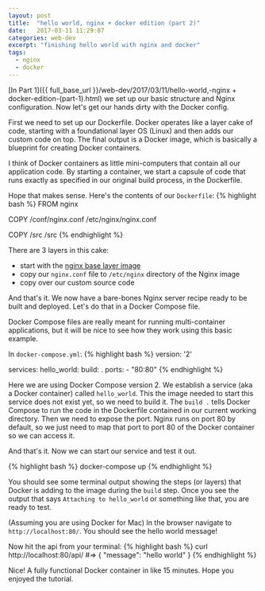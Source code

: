 ```yaml
---
layout: post
title:  "hello world, nginx + docker edition (part 2)"
date:   2017-03-11 11:29:07
categories: web-dev
excerpt: "finishing hello world with nginx and docker"
tags:
  - nginx
  - docker
---
```


[In Part 1]({{ full_base_url }}/web-dev/2017/03/11/hello-world,-nginx + docker-edition-(part-1).html) we set up our basic structure and Nginx configuration.  Now let's get our hands dirty with the Docker config.

First we need to set up our Dockerfile.  Docker operates like a layer cake of code, starting with a foundational layer OS (Linux) and then adds our custom code on top.  The final output is a Docker image, which is basically a blueprint for creating Docker containers.  

I think of Docker containers as little mini-computers that contain all our application code.  By starting a container, we start a capsule of code that runs exactly as specified in our original build process, in the Dockerfile.

Hope that makes sense.  Here's the contents of our `Dockerfile`:
{% highlight bash %}
FROM nginx

COPY /conf/nginx.conf /etc/nginx/nginx.conf

COPY /src /src
{% endhighlight %}

There are 3 layers in this cake:
* start with the [nginx base layer image](https://hub.docker.com/_/nginx/)
* copy our `nginx.conf` file to `/etc/nginx` directory of the Nginx image
* copy over our custom source code

And that's it.  We now have a bare-bones Nginx server recipe ready to be built and deployed.  Let's do that in a Docker Compose file.

Docker Compose files are really meant for running multi-container applications, but it will be nice to see how they work using this basic example.

In `docker-compose.yml`:
{% highlight bash %}
version: '2'

services:
  hello_world:
    build: .
    ports:
     - "80:80"
{% endhighlight %}

Here we are using Docker Compose version 2.  We establish a service (aka a Docker container) called `hello_world`.  This the image needed to start this service does not exist yet, so we need to build it.  The `build .` tells Docker Compose to run the code in the Dockerfile contained in our current working directory.  Then we need to expose the port.  Nginx runs on port 80 by default, so we just need to map that port to port 80 of the Docker container so we can access it.

And that's it.  Now we can start our service and test it out.

{% highlight bash %}
docker-compose up
{% endhighlight %}

You should see some terminal output showing the steps (or layers) that Docker is adding to the image during the `build` step.  Once you see the output that says `Attaching to hello_world` or something like that, you are ready to test.

(Assuming you are using Docker for Mac) In the browser navigate to `http://localhost:80/`.   You should see the hello world message!

Now hit the api from your terminal:
{% highlight bash %}
curl http://localhost:80/api/
#=> { "message": "hello world" }
{% endhighlight %}

Nice!  A fully functional Docker container in like 15 minutes.  Hope you enjoyed the tutorial.
